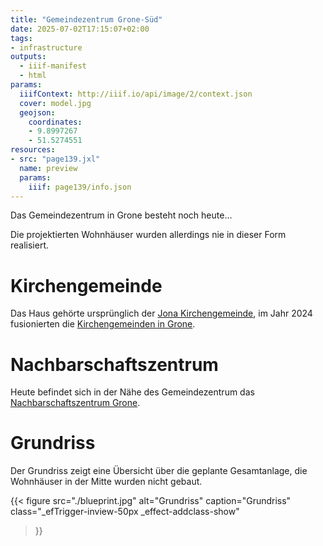 ```yaml
---
title: "Gemeindezentrum Grone-Süd"
date: 2025-07-02T17:15:07+02:00
tags:
- infrastructure
outputs:
  - iiif-manifest
  - html
params:
  iiifContext: http://iiif.io/api/image/2/context.json
  cover: model.jpg
  geojson:
    coordinates:
    - 9.8997267
    - 51.5274551
resources:
- src: "page139.jxl"
  name: preview
  params:
    iiif: page139/info.json
---
```


Das Gemeindezentrum in Grone besteht noch heute...
<!--more-->

Die projektierten Wohnhäuser wurden allerdings nie in dieser Form realisiert.

# Kirchengemeinde

Das Haus gehörte ursprünglich der [Jona Kirchengemeinde](https://jona.wir-e.de/aktuelles), im Jahr 2024 fusionierten die [Kirchengemeinden in Grone](https://kg-grone.wir-e.de/orte).

# Nachbarschaftszentrum

Heute befindet sich in der Nähe des Gemeindezentrum das [Nachbarschaftszentrum Grone](https://www.nachbarschaftszentrum-grone.de/index.html).

# Grundriss
Der Grundriss zeigt eine Übersicht über die geplante Gesamtanlage, die Wohnhäuser in der Mitte wurden nicht gebaut.

{{< figure
  src="./blueprint.jpg"
  alt="Grundriss"
  caption="Grundriss"
  class="_efTrigger-inview-50px _effect-addclass-show"
>}}
